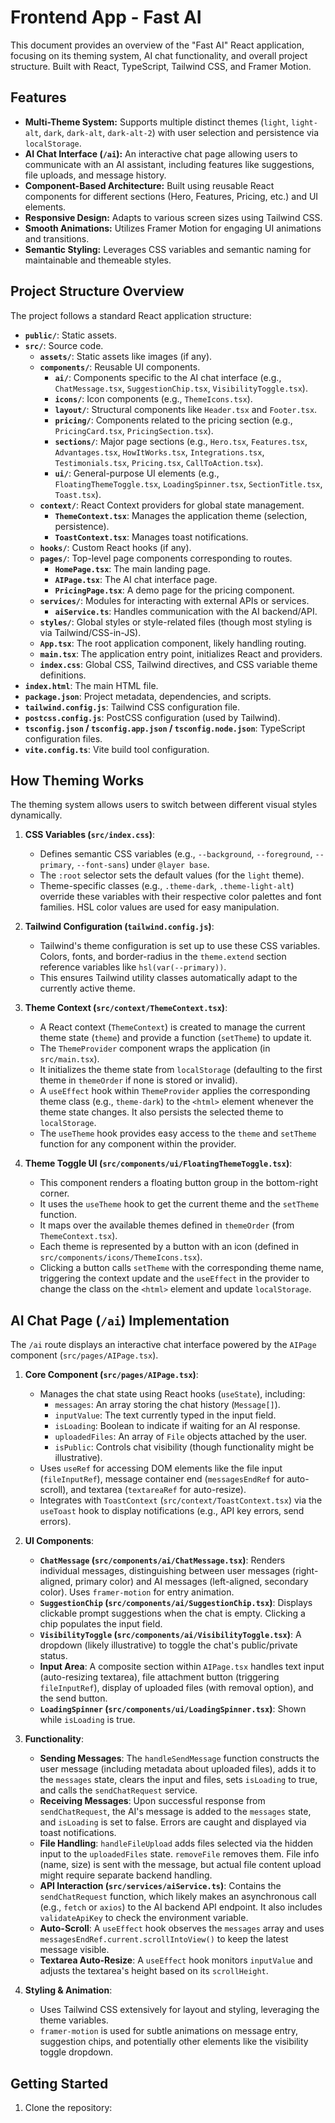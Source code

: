 # Frontend App - Fast AI

This document provides an overview of the "Fast AI" React application, focusing on its theming system, AI chat functionality, and overall project structure. Built with React, TypeScript, Tailwind CSS, and Framer Motion.
## Features

*   **Multi-Theme System:** Supports multiple distinct themes (`light`, `light-alt`, `dark`, `dark-alt`, `dark-alt-2`) with user selection and persistence via `localStorage`.
*   **AI Chat Interface (`/ai`):** An interactive chat page allowing users to communicate with an AI assistant, including features like suggestions, file uploads, and message history.
*   **Component-Based Architecture:** Built using reusable React components for different sections (Hero, Features, Pricing, etc.) and UI elements.
*   **Responsive Design:** Adapts to various screen sizes using Tailwind CSS.
*   **Smooth Animations:** Utilizes Framer Motion for engaging UI animations and transitions.
*   **Semantic Styling:** Leverages CSS variables and semantic naming for maintainable and themeable styles.

## Project Structure Overview

The project follows a standard React application structure:

*   **`public/`**: Static assets.
*   **`src/`**: Source code.
    *   **`assets/`**: Static assets like images (if any).
    *   **`components/`**: Reusable UI components.
        *   **`ai/`**: Components specific to the AI chat interface (e.g., `ChatMessage.tsx`, `SuggestionChip.tsx`, `VisibilityToggle.tsx`).
        *   **`icons/`**: Icon components (e.g., `ThemeIcons.tsx`).
        *   **`layout/`**: Structural components like `Header.tsx` and `Footer.tsx`.
        *   **`pricing/`**: Components related to the pricing section (e.g., `PricingCard.tsx`, `PricingSection.tsx`).
        *   **`sections/`**: Major page sections (e.g., `Hero.tsx`, `Features.tsx`, `Advantages.tsx`, `HowItWorks.tsx`, `Integrations.tsx`, `Testimonials.tsx`, `Pricing.tsx`, `CallToAction.tsx`).
        *   **`ui/`**: General-purpose UI elements (e.g., `FloatingThemeToggle.tsx`, `LoadingSpinner.tsx`, `SectionTitle.tsx`, `Toast.tsx`).
    *   **`context/`**: React Context providers for global state management.
        *   **`ThemeContext.tsx`**: Manages the application theme (selection, persistence).
        *   **`ToastContext.tsx`**: Manages toast notifications.
    *   **`hooks/`**: Custom React hooks (if any).
    *   **`pages/`**: Top-level page components corresponding to routes.
        *   **`HomePage.tsx`**: The main landing page.
        *   **`AIPage.tsx`**: The AI chat interface page.
        *   **`PricingPage.tsx`**: A demo page for the pricing component.
    *   **`services/`**: Modules for interacting with external APIs or services.
        *   **`aiService.ts`**: Handles communication with the AI backend/API.
    *   **`styles/`**: Global styles or style-related files (though most styling is via Tailwind/CSS-in-JS).
    *   **`App.tsx`**: The root application component, likely handling routing.
    *   **`main.tsx`**: The application entry point, initializes React and providers.
    *   **`index.css`**: Global CSS, Tailwind directives, and CSS variable theme definitions.
*   **`index.html`**: The main HTML file.
*   **`package.json`**: Project metadata, dependencies, and scripts.
*   **`tailwind.config.js`**: Tailwind CSS configuration file.
*   **`postcss.config.js`**: PostCSS configuration (used by Tailwind).
*   **`tsconfig.json` / `tsconfig.app.json` / `tsconfig.node.json`**: TypeScript configuration files.
*   **`vite.config.ts`**: Vite build tool configuration.
## How Theming Works

The theming system allows users to switch between different visual styles dynamically.
1.  **CSS Variables (`src/index.css`)**:
    *   Defines semantic CSS variables (e.g., `--background`, `--foreground`, `--primary`, `--font-sans`) under `@layer base`.
    *   The `:root` selector sets the default values (for the `light` theme).
    *   Theme-specific classes (e.g., `.theme-dark`, `.theme-light-alt`) override these variables with their respective color palettes and font families. HSL color values are used for easy manipulation.

2.  **Tailwind Configuration (`tailwind.config.js`)**:
    *   Tailwind's theme configuration is set up to use these CSS variables. Colors, fonts, and border-radius in the `theme.extend` section reference variables like `hsl(var(--primary))`.
    *   This ensures Tailwind utility classes automatically adapt to the currently active theme.

3.  **Theme Context (`src/context/ThemeContext.tsx`)**:
    *   A React context (`ThemeContext`) is created to manage the current theme state (`theme`) and provide a function (`setTheme`) to update it.
    *   The `ThemeProvider` component wraps the application (in `src/main.tsx`).
    *   It initializes the theme state from `localStorage` (defaulting to the first theme in `themeOrder` if none is stored or invalid).
    *   A `useEffect` hook within `ThemeProvider` applies the corresponding theme class (e.g., `theme-dark`) to the `<html>` element whenever the theme state changes. It also persists the selected theme to `localStorage`.
    *   The `useTheme` hook provides easy access to the `theme` and `setTheme` function for any component within the provider.

4.  **Theme Toggle UI (`src/components/ui/FloatingThemeToggle.tsx`)**:
    *   This component renders a floating button group in the bottom-right corner.
    *   It uses the `useTheme` hook to get the current theme and the `setTheme` function.
    *   It maps over the available themes defined in `themeOrder` (from `ThemeContext.tsx`).
    *   Each theme is represented by a button with an icon (defined in `src/components/icons/ThemeIcons.tsx`).
    *   Clicking a button calls `setTheme` with the corresponding theme name, triggering the context update and the `useEffect` in the provider to change the class on the `<html>` element and update `localStorage`.

## AI Chat Page (`/ai`) Implementation

The `/ai` route displays an interactive chat interface powered by the `AIPage` component (`src/pages/AIPage.tsx`).

1.  **Core Component (`src/pages/AIPage.tsx`)**:
    *   Manages the chat state using React hooks (`useState`), including:
        *   `messages`: An array storing the chat history (`Message[]`).
        *   `inputValue`: The text currently typed in the input field.
        *   `isLoading`: Boolean to indicate if waiting for an AI response.
        *   `uploadedFiles`: An array of `File` objects attached by the user.
        *   `isPublic`: Controls chat visibility (though functionality might be illustrative).
    *   Uses `useRef` for accessing DOM elements like the file input (`fileInputRef`), message container end (`messagesEndRef` for auto-scroll), and textarea (`textareaRef` for auto-resize).
    *   Integrates with `ToastContext` (`src/context/ToastContext.tsx`) via the `useToast` hook to display notifications (e.g., API key errors, send errors).

2.  **UI Components**:
    *   **`ChatMessage` (`src/components/ai/ChatMessage.tsx`)**: Renders individual messages, distinguishing between user messages (right-aligned, primary color) and AI messages (left-aligned, secondary color). Uses `framer-motion` for entry animation.
    *   **`SuggestionChip` (`src/components/ai/SuggestionChip.tsx`)**: Displays clickable prompt suggestions when the chat is empty. Clicking a chip populates the input field.
    *   **`VisibilityToggle` (`src/components/ai/VisibilityToggle.tsx`)**: A dropdown (likely illustrative) to toggle the chat's public/private status.
    *   **Input Area**: A composite section within `AIPage.tsx` handles text input (auto-resizing textarea), file attachment button (triggering `fileInputRef`), display of uploaded files (with removal option), and the send button.
    *   **`LoadingSpinner` (`src/components/ui/LoadingSpinner.tsx`)**: Shown while `isLoading` is true.

3.  **Functionality**:
    *   **Sending Messages**: The `handleSendMessage` function constructs the user message (including metadata about uploaded files), adds it to the `messages` state, clears the input and files, sets `isLoading` to true, and calls the `sendChatRequest` service.
    *   **Receiving Messages**: Upon successful response from `sendChatRequest`, the AI's message is added to the `messages` state, and `isLoading` is set to false. Errors are caught and displayed via toast notifications.
    *   **File Handling**: `handleFileUpload` adds files selected via the hidden input to the `uploadedFiles` state. `removeFile` removes them. File info (name, size) is sent with the message, but actual file content upload might require separate backend handling.
    *   **API Interaction (`src/services/aiService.ts`)**: Contains the `sendChatRequest` function, which likely makes an asynchronous call (e.g., `fetch` or `axios`) to the AI backend API endpoint. It also includes `validateApiKey` to check the environment variable.
    *   **Auto-Scroll**: A `useEffect` hook observes the `messages` array and uses `messagesEndRef.current.scrollIntoView()` to keep the latest message visible.
    *   **Textarea Auto-Resize**: A `useEffect` hook monitors `inputValue` and adjusts the textarea's height based on its `scrollHeight`.

4.  **Styling & Animation**:
    *   Uses Tailwind CSS extensively for layout and styling, leveraging the theme variables.
    *   `framer-motion` is used for subtle animations on message entry, suggestion chips, and potentially other elements like the visibility toggle dropdown.
## Getting Started

1.  Clone the repository:
